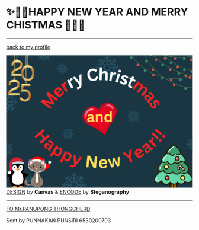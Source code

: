 # ✨🎉🎊HAPPY NEW YEAR AND MERRY CHISTMAS 🎁🦌🎇
---

[back to my profile](https://qlerdev.github.io/)

![Happy New Year](img/hny_chrismas_punnakan.png)
[DESIGN](https://www.canva.com/design/DAGZeCdAhlE/0gJtKq9Ss1xM7i9yo8j6qw/edit?utm_content=DAGZeCdAhlE&utm_campaign=designshare&utm_medium=link2&utm_source=sharebutton) by **Canvas** & 
[ENCODE](https://stylesuxx.github.io/steganography/) by **Steganography**

---
[TO Mr.PANUPONG THONGCHERD](https://6530200339.github.io)


Sent by PUNNAKAN PUNSIRI 6530200703
